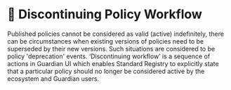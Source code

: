 # 📁 Discontinuing Policy Workflow

Published policies cannot be considered as valid (active) indefinitely, there can be circumstances when existing versions of policies need to be superseded by their new versions. Such situations are considered to be policy 'deprecation' events. ‘Discontinuing workflow’ is a sequence of actions in Guardian UI which enables Standard Registry to explicitly state that a particular policy should no longer be considered active by the ecosystem and Guardian users.
